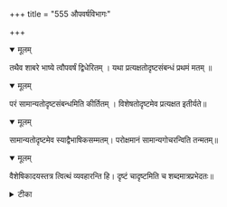 +++
title = "555 औपवर्षविभागः"

+++


<details open><summary>मूलम्</summary>

तथैव शाबरे भाष्ये त्वौपवर्षं द्विधेरितम् । यथा प्रत्यक्षतोदृष्टसंबन्धं प्रथमं मतम् ॥
</details>



<details open><summary>मूलम्</summary>

परं सामान्यतोदृष्टसंबन्धमिति कीर्तितम् । विशेषतोदृष्टमेव प्रत्यक्षत इतीर्यते॥
</details>



<details open><summary>मूलम्</summary>

सामान्यतोदृष्टमेव स्याद्वैभाषिकसम्मतम्। परोक्षमानं सामान्यगोचरन्विति तन्मतम्॥
</details>



<details open><summary>मूलम्</summary>

वैशेषिकादयस्तत्र त्वित्थं व्यवहारन्ति हि। दृष्टं चादृष्टमिति च शब्दमात्रप्रभेदतः॥
</details>



<details><summary>टीका</summary>

वै. सू.[3-2-7]
</details>

